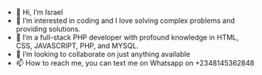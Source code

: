 - 👋 Hi, I’m Israel
- 👀 I’m interested in coding and I love solving complex problems and providing solutions.
- 🌱 I’m a full-stack PHP developer with profound knowledge in HTML, CSS, JAVASCRIPT, PHP, and MYSQL.
- 💞️ I’m looking to collaborate on just anything available
- 📫 How to reach me, you can text me on Whatsapp on +2348145362848

<!---
Jonsnow-olah/Jonsnow-olah is a ✨ special ✨ repository because its `README.md` (this file) appears on your GitHub profile.
You can click the Preview link to take a look at your changes.
--->
